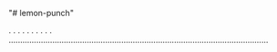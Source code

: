 "# lemon-punch"

.
.
.
.
.
.
.
.
.
.
.................................................................................................................